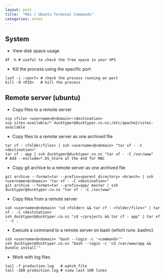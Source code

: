 ```yaml
---
layout: post
title:  "Mac / Ubuntu Terminal Commands"
categories: notes
---
```


System
--------------------------------------------------------------------------------

* View disk space usage

~~~~~~~~~~~~~~~~~~~~~~~~~~~~~~~~~~~~~~~~~~~~~~~~~~~~~~~~~~~~~~~~~~~~~~~~~~~~~~~~
df -h # useful to check the free space in your VPS
~~~~~~~~~~~~~~~~~~~~~~~~~~~~~~~~~~~~~~~~~~~~~~~~~~~~~~~~~~~~~~~~~~~~~~~~~~~~~~~~

* Kill the process using the specific port

~~~~~~~~~~~~~~~~~~~~~~~~~~~~~~~~~~~~~~~~~~~~~~~~~~~~~~~~~~~~~~~~~~~~~~~~~~~~~~~~
lsof -i :<port> # check the process running on port
kill -9 <PID>   # kill the process
~~~~~~~~~~~~~~~~~~~~~~~~~~~~~~~~~~~~~~~~~~~~~~~~~~~~~~~~~~~~~~~~~~~~~~~~~~~~~~~~

Remote server (ubuntu)
--------------------------------------------------------------------------------

* Copy files to a remote server

~~~~~~~~~~~~~~~~~~~~~~~~~~~~~~~~~~~~~~~~~~~~~~~~~~~~~~~~~~~~~~~~~~~~~~~~~~~~~~~~
scp <file> <username>@<domain>:<destination>
scp sites-available/* ducktyper@ducktyper.co.nz:/etc/apache2/sites-available
~~~~~~~~~~~~~~~~~~~~~~~~~~~~~~~~~~~~~~~~~~~~~~~~~~~~~~~~~~~~~~~~~~~~~~~~~~~~~~~~

* Copy files to a remote server as one archived file

~~~~~~~~~~~~~~~~~~~~~~~~~~~~~~~~~~~~~~~~~~~~~~~~~~~~~~~~~~~~~~~~~~~~~~~~~~~~~~~~
tar cf - <folder/files> | ssh <username>@<domain> "tar xf - -C <destination>"
tar cf - app | ssh ducktyper@ducktyper.co.nz "tar xf - -C /var/www"
# Add --exclude=*.DS_Store at the end for MAC
~~~~~~~~~~~~~~~~~~~~~~~~~~~~~~~~~~~~~~~~~~~~~~~~~~~~~~~~~~~~~~~~~~~~~~~~~~~~~~~~

* Copy git archive to a remote server as one archived file

~~~~~~~~~~~~~~~~~~~~~~~~~~~~~~~~~~~~~~~~~~~~~~~~~~~~~~~~~~~~~~~~~~~~~~~~~~~~~~~~
git archive --format=tar --prefix=<parent_directory> <branch> | ssh <username>@<domain> "tar xf - -C <destination>"
git archive --format=tar --prefix=app/ master | ssh ducktyper@ducktyper.co.nz "tar xf - -C /var/www"
~~~~~~~~~~~~~~~~~~~~~~~~~~~~~~~~~~~~~~~~~~~~~~~~~~~~~~~~~~~~~~~~~~~~~~~~~~~~~~~~

* Copy files from a remote server

~~~~~~~~~~~~~~~~~~~~~~~~~~~~~~~~~~~~~~~~~~~~~~~~~~~~~~~~~~~~~~~~~~~~~~~~~~~~~~~~
ssh <username>@<domain> "cd <folder> && tar cf - <folder/files>" | tar xf - -C <destination>
ssh ducktyper@ducktyper.co.nz "cd ~/projects && tar cf - app" | tar xf - -C .
~~~~~~~~~~~~~~~~~~~~~~~~~~~~~~~~~~~~~~~~~~~~~~~~~~~~~~~~~~~~~~~~~~~~~~~~~~~~~~~~


* Execute a command to a remote server on bash (which runs .bashrc)

~~~~~~~~~~~~~~~~~~~~~~~~~~~~~~~~~~~~~~~~~~~~~~~~~~~~~~~~~~~~~~~~~~~~~~~~~~~~~~~~
ssh <username>@<domain> "bash --login -c '<command>'"
ssh ducktyper@ducktyper.co.nz "bash --login -c 'cd /var/www/app && bundle install'"
~~~~~~~~~~~~~~~~~~~~~~~~~~~~~~~~~~~~~~~~~~~~~~~~~~~~~~~~~~~~~~~~~~~~~~~~~~~~~~~~

* Work with log files

~~~~~~~~~~~~~~~~~~~~~~~~~~~~~~~~~~~~~~~~~~~~~~~~~~~~~~~~~~~~~~~~~~~~~~~~~~~~~~~~
tail -f production.log   # watch file
tail -100 production.log # view last 100 lines
~~~~~~~~~~~~~~~~~~~~~~~~~~~~~~~~~~~~~~~~~~~~~~~~~~~~~~~~~~~~~~~~~~~~~~~~~~~~~~~~
